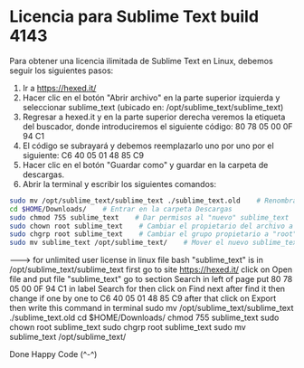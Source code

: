 # Licencia para Sublime Text build 4143

Para obtener una licencia ilimitada de Sublime Text en Linux, debemos seguir los siguientes pasos:

1. Ir a https://hexed.it/
2. Hacer clic en el botón "Abrir archivo" en la parte superior izquierda y seleccionar sublime_text (ubicado en: /opt/sublime_text/sublime_text)
3. Regresar a hexed.it y en la parte superior derecha veremos la etiqueta del buscador, donde introduciremos el siguiente código: 80 78 05 00 0F 94 C1
4. El código se subrayará y debemos reemplazarlo uno por uno por el siguiente: C6 40 05 01 48 85 C9
5. Hacer clic en el botón "Guardar como" y guardar en la carpeta de descargas.
6. Abrir la terminal y escribir los siguientes comandos:
```sh
sudo mv /opt/sublime_text/sublime_text ./sublime_text.old    # Renombrar sublime_text antiguo a sublime_text.old
cd $HOME/Downloads/    # Entrar en la carpeta Descargas
sudo chmod 755 sublime_text    # Dar permisos al "nuevo" sublime_text
sudo chown root sublime_text    # Cambiar el propietario del archivo a "root"
sudo chgrp root sublime_text    # Cambiar el grupo propietario a "root"
sudo mv sublime_text /opt/sublime_text/    # Mover el nuevo sublime_text al directorio original
```







---> for unlimited user license in linux
file bash "sublime_text" is in /opt/sublime_text/sublime_text
first go to site https://hexed.it/
click on Open file and put file "sublime_text"
go to section Search in left of page
put 80 78 05 00 0F 94 C1 in label Search for
then click on Find next
after find it then change if one by one to C6 40 05 01 48 85 C9
after that click on Export
then write this command in terminal
sudo mv /opt/sublime_text/sublime_text ./sublime_text.old cd $HOME/Downloads/ chmod 755 sublime_text sudo chown root sublime_text sudo chgrp root sublime_text sudo mv sublime_text /opt/sublime_text/

Done Happy Code (^-^)

